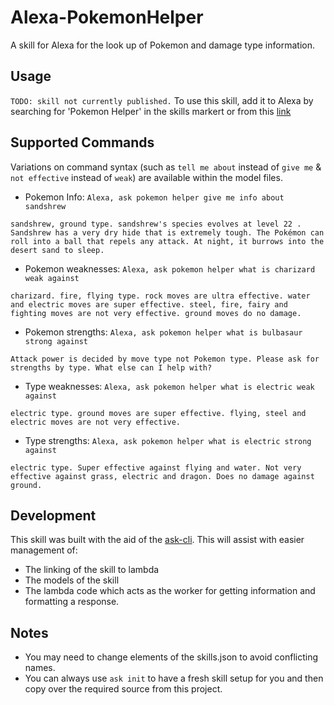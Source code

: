 # Alexa-PokemonHelper

A skill for Alexa for the look up of Pokemon and damage type information.

## Usage
`TODO: skill not currently published.`
To use this skill, add it to Alexa by searching for 'Pokemon Helper' in the skills markert or from this [link]()

## Supported Commands
Variations on command syntax (such as `tell me about` instead of `give me` & `not effective` instead of `weak`) are available within the model files.

- Pokemon Info: `Alexa, ask pokemon helper give me info about sandshrew`
```
sandshrew, ground type. sandshrew's species evolves at level 22 . Sandshrew has a very dry hide that is extremely tough. The Pokémon can roll into a ball that repels any attack. At night, it burrows into the desert sand to sleep.
```

- Pokemon weaknesses: `Alexa, ask pokemon helper what is charizard weak against`
```
charizard. fire, flying type. rock moves are ultra effective. water and electric moves are super effective. steel, fire, fairy and fighting moves are not very effective. ground moves do no damage.
```

- Pokemon strengths: `Alexa, ask pokemon helper what is bulbasaur strong against`
```
Attack power is decided by move type not Pokemon type. Please ask for strengths by type. What else can I help with?
```

- Type weaknesses: `Alexa, ask pokemon helper what is electric weak against`
```
electric type. ground moves are super effective. flying, steel and electric moves are not very effective.
```

- Type strengths: `Alexa, ask pokemon helper what is electric strong against`
```
electric type. Super effective against flying and water. Not very effective against grass, electric and dragon. Does no damage against ground.
```

## Development
This skill was built with the aid of the [ask-cli](https://developer.amazon.com/docs/smapi/quick-start-alexa-skills-kit-command-line-interface.html). This will assist with easier management of:
 - The linking of the skill to lambda
 - The models of the skill
 - The lambda code which acts as the worker for getting information and formatting a response.

 ## Notes
 - You may need to change elements of the skills.json to avoid conflicting names.
 - You can always use `ask init` to have a fresh skill setup for you and then copy over the required source from this project.
